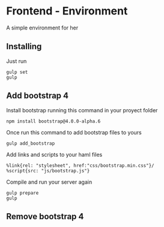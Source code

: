 # Frontend - Environment
A simple environment for her

## Installing 
Just run
```
gulp set
gulp
```

## Add bootstrap 4

Install bootstrap running this command in your proyect folder
```
npm install bootstrap@4.0.0-alpha.6
```


Once run this command to add bootstrap files to yours
```
gulp add_bootstrap
```


Add links and scripts to your haml files
```haml
%link{rel: "stylesheet", href:"css/bootstrap.min.css"}/
%script{src: "js/bootstrap.js"}
```

Compile and run your server again
```
gulp prepare
gulp
```

## Remove bootstrap 4
